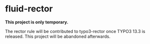 # fluid-rector

**This project is only temporary.**

The rector rule will be contributed to typo3-rector once TYPO3 13.3 is released.
This project will be abandoned afterwards.